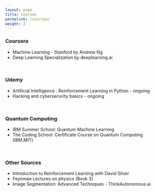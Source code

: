 ```yaml
---
layout: page
title: Courses
permalink: /courses/
weight: 2
---
```


### Coursera  <br>
<ul>
<li> Machine Learning - Stanford by Andrew Ng                           </li>
<li> Deep Learning Specialization by deeplearning.ai             </li>       
</ul> <br>


### Udemy <br>
<ul>
<li> Artificial Intelligence : Reinforcement Learning in Python - ongoing </li>
<li> Hacking and cybersecurity basics - ongoing </li>
</ul>
<br>

### Quantum Computing <br>
<ul>
<li> IBM Summer School: Quantum Machine Learning </li>
<li> The Coding School: Certificate Course on Quantum Computing (IBM,MIT) </li>
</ul>
<br>

### Other Sources <br>
<ul>
<li>  Introduction to Reinforcement Learning with David Silver </li>
<li>  Feynman Lectures on physics (Book 3)
<li>  Image Segmentation: Advanced Techniques - ThinkAutonomous.ai </li>
</ul>
<br>


